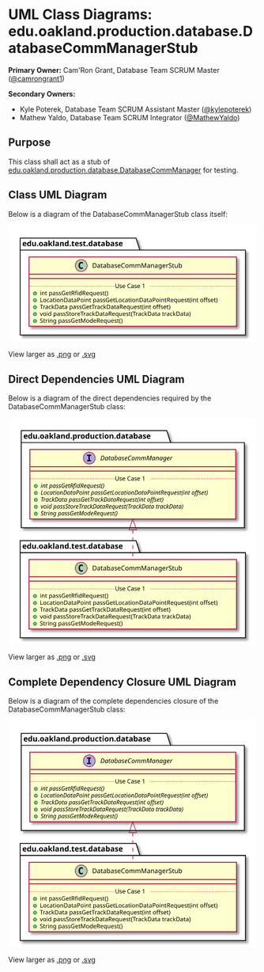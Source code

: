 # UML Class Diagrams: edu.oakland.production.database.DatabaseCommManagerStub

**Primary Owner:** Cam'Ron Grant, Database Team SCRUM Master ([@camrongrant1](https://github.com/camrongrant1/))

**Secondary Owners:**

- Kyle Poterek, Database Team SCRUM Assistant Master ([@kylepoterek](https://github.com/kylepoterek/))
- Mathew Yaldo, Database Team SCRUM Integrator ([@MathewYaldo](https://github.com/MathewYaldo/))

## Purpose

This class shall act as a stub of [edu.oakland.production.database.DatabaseCommManager](../../production/DatabaseCommManager) for testing.

## Class UML Diagram

Below is a diagram of the DatabaseCommManagerStub class itself:

![DatabaseCommManagerStub](./DatabaseCommManagerStub.svg)

View larger as [.png](./DatabaseCommManagerStub.png) or [.svg](./DatabaseCommManagerStub.svg)

## Direct Dependencies UML Diagram

Below is a diagram of the direct dependencies required by the DatabaseCommManagerStub class:

![DatabaseCommManagerStub Direct Dependencies](./DatabaseCommManagerStub_DirectDependencies.svg)

View larger as [.png](./DatabaseCommManagerStub_DirectDependencies.png) or [.svg](./DatabaseCommManagerStub_DirectDependencies.svg)

## Complete Dependency Closure UML Diagram

Below is a diagram of the complete dependencies closure of the DatabaseCommManagerStub class:

![DatabaseCommManagerStub Dependency Closure](./DatabaseCommManagerStub_Closure.svg)

View larger as [.png](./DatabaseCommManagerStub_Closure.png) or [.svg](./DatabaseCommManagerStub_Closure.svg)
